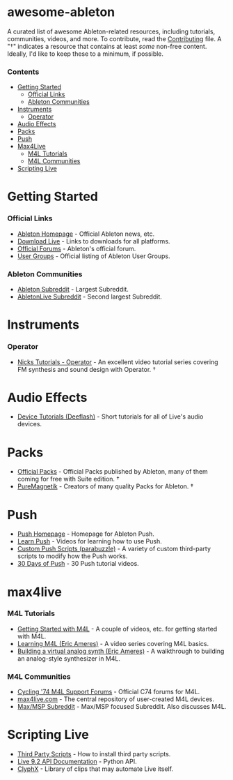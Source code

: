 # awesome-ableton
A curated list of awesome Ableton-related resources, including tutorials, communities, videos, and more. To contribute, read the [Contributing](https://github.com/cfdrake/awesome-ableton/blob/master/CONTRIBUTING.md) file. A "†" indicates a resource that contains at least _some_ non-free content. Ideally, I'd like to keep these to a minimum, if possible.

### Contents
- [Getting Started](#getting-started)
  - [Official Links](#official-links)
  - [Ableton Communities](#ableton-communities)
- [Instruments](#instruments)
  - [Operator](#operator)
- [Audio Effects](#audio-effects)
- [Packs](#packs)
- [Push](#push)
- [Max4Live](#max4live)
  - [M4L Tutorials](#m4l-tutorials)
  - [M4L Communities](#m4l-communities)
- [Scripting Live](#scripting-live)

# Getting Started

### Official Links
* [Ableton Homepage](https://www.ableton.com/) - Official Ableton news, etc.
* [Download Live](https://www.ableton.com/en/trial/) - Links to downloads for all platforms.
* [Official Forums](https://forum.ableton.com/) - Ableton's official forum.
* [User Groups](https://www.ableton.com/en/community/user-groups) - Official listing of Ableton User Groups.

### Ableton Communities
* [Ableton Subreddit](https://www.reddit.com/r/ableton) - Largest Subreddit.
* [AbletonLive Subreddit](https://www.reddit.com/r/abletonlive) - Second largest Subreddit.

# Instruments

### Operator
* [Nicks Tutorials - Operator](http://nickstutorials.com/product/sound-design-in-ableton-live-operator-video-tutorials/) - An excellent video tutorial series covering FM synthesis and sound design with Operator. †

# Audio Effects
* [Device Tutorials (Deeflash)](https://www.youtube.com/playlist?list=PLYag5TdGzlpCLg0AgfICu7RncfbeCESrg) - Short tutorials for all of Live's audio devices.

# Packs
* [Official Packs](https://www.ableton.com/en/packs/) - Official Packs published by Ableton, many of them coming for free with Suite edition. †
* [PureMagnetik](http://puremagnetik.com/) - Creators of many quality Packs for Ableton. †

# Push
* [Push Homepage](https://www.ableton.com/en/push/) - Homepage for Ableton Push.
* [Learn Push](https://www.ableton.com/en/help/learn-push/) - Videos for learning how to use Push.
* [Custom Push Scripts (parabuzzle)](https://github.com/parabuzzle/ableton_push) - A variety of custom third-party scripts to modify how the Push works.
* [30 Days of Push](https://www.youtube.com/watch?list=PLliH3RZ5hf8RbOMRkFovLVQ8v2ZSSgEYR&v=VGUphSmK9gY) - 30 Push tutorial videos.

# max4live

### M4L Tutorials
* [Getting Started with M4L](https://www.ableton.com/en/help/article/how-get-started-max-live-9/) - A couple of videos, etc. for getting started with M4L.
* [Learning M4L (Eric Ameres)](https://www.youtube.com/watch?v=gP0hjBvi0NY&list=PL592456DB33616258) - A video series covering M4L basics.
* [Building a virtual analog synth (Eric Ameres)](https://www.youtube.com/watch?v=W2uUbKaZ_9E&list=PL6CE63AB005E84E10) - A walkthrough to building an analog-style synthesizer in M4L.

### M4L Communities
* [Cycling '74 M4L Support Forums](https://cycling74.com/forums/forum/max/#gsc.tab=0) - Official C74 forums for M4L.
* [max4live.com](http://maxforlive.com/) - The central repository of user-created M4L devices.
* [Max/MSP Subreddit](https://www.reddit.com/r/MaxMSP/) - Max/MSP focused Subreddit. Also discusses M4L.

# Scripting Live
* [Third Party Scripts](https://www.ableton.com/en/help/article/install-third-party-remote-script/) - How to install third party scripts.
* [Live 9.2 API Documentation](http://julienbayle.net/PythonLiveAPI_documentation/Live9.2.xml) - Python API.
* [ClyphX](http://beatwise.proboards.com/thread/992/current-version-clyphx-live-8) - Library of clips that may automate Live itself.
